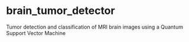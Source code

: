 # brain_tumor_detector
 Tumor detection and classification of MRI brain images using a Quantum Support Vector Machine
